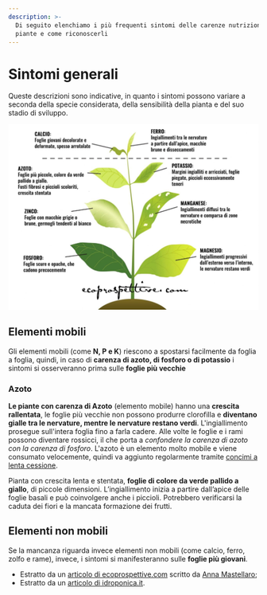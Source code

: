 ```yaml
---
description: >-
  Di seguito elenchiamo i più frequenti sintomi delle carenze nutrizionali nelle
  piante e come riconoscerli
---
```


# Sintomi generali

Queste descrizioni sono indicative, in quanto i sintomi possono variare a seconda della specie considerata, della sensibilità della pianta e del suo stadio di sviluppo.

![Illustrazione presa da ecoprospettive.com](../.gitbook/assets/esempi-carenze-nutrizionali.jpg)

## Elementi mobili

Gli elementi mobili \(come **N, P e K**\) riescono a spostarsi facilmente da foglia a foglia, quindi, in caso di **carenza di azoto, di fosforo o di potassio** i sintomi si osserveranno prima sulle **foglie più vecchie**

### Azoto

**Le piante con carenza di Azoto** \(elemento mobile\) hanno una **crescita rallentata**, le foglie più vecchie non possono produrre clorofilla e **diventano gialle tra le nervature, mentre le nervature restano verdi**. L'ingiallimento prosegue sull'intera foglia fino a farla cadere. Alle volte le foglie e i rami possono diventare rossicci, il che porta a _confondere la carenza di azoto con la carenza di fosforo_. L'azoto è un elemento molto mobile e viene consumato velocemente, quindi va aggiunto regolarmente tramite [concimi a lenta cessione](https://www.idroponica.it/gk-organics-pesce-in-polvere~26079.html).

Pianta con crescita lenta e stentata, **foglie di colore da verde pallido a giallo**, di piccole dimensioni. L’ingiallimento inizia a partire dall’apice delle foglie basali e può coinvolgere anche i piccioli. Potrebbero verificarsi la caduta dei fiori e la mancata formazione dei frutti.

## Elementi non mobili

Se la mancanza riguarda invece elementi non mobili \(come calcio, ferro, zolfo e rame\), invece, i sintomi si manifesteranno sulle **foglie più giovani**.

* Estratto da un [articolo di ecoprospettive.com](https://ecoprospettive.com/concimazione-come-riconoscere-le-carenze-nutrizionali-nelle-piante/) scritto da [Anna Mastellaro](https://ecoprospettive.com/author/anna-mastellaro/);
* Estratto da un [articolo di idroponica.it](https://www.idroponica.it/carenze-nutrizionali-piante-indoor-outdoor_28-175.html).

